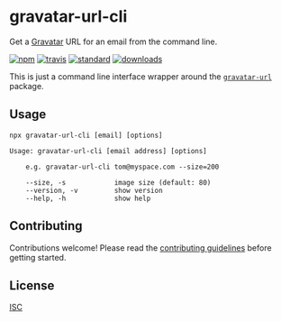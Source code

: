 # gravatar-url-cli

Get a [Gravatar](https://en.wikipedia.org/wiki/Gravatar) URL for an email from the command line.

[![npm][1]][2]
[![travis][3]][4]
[![standard][5]][6]
[![downloads][7]][2]

[1]: https://img.shields.io/npm/v/gravatar-url-cli.svg?style=flat-square
[2]: https://www.npmjs.com/package/gravatar-url-cli
[3]: https://img.shields.io/travis/ungoldman/gravatar-url-cli/gh-pages.svg?style=flat-square
[4]: https://travis-ci.org/ungoldman/gravatar-url-cli
[5]: https://img.shields.io/badge/code%20style-standard-brightgreen.svg?style=flat-square
[6]: http://standardjs.com/
[7]: https://img.shields.io/npm/dm/gravatar-url-cli.svg?style=flat-square

This is just a command line interface wrapper around the [`gravatar-url`](https://github.com/sindresorhus/gravatar-url) package.

## Usage

```
npx gravatar-url-cli [email] [options]
```

```
Usage: gravatar-url-cli [email address] [options]

    e.g. gravatar-url-cli tom@myspace.com --size=200

    --size, -s            image size (default: 80)
    --version, -v         show version
    --help, -h            show help
```

## Contributing

Contributions welcome! Please read the [contributing guidelines](CONTRIBUTING.md) before getting started.

## License

[ISC](LICENSE.md)
